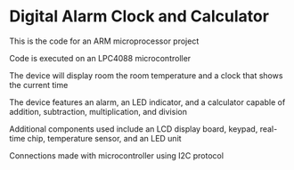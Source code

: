 # Digital Alarm Clock and Calculator

This is the code for an ARM microprocessor project

Code is executed on an LPC4088 microcontroller

The device will display room the room temperature and a clock that shows the current time

The device features an alarm, an LED indicator, and a calculator capable of addition, subtraction, multiplication, and division

Additional components used include an LCD display board, keypad, real-time chip, temperature sensor, and an LED unit

Connections made with microcontroller using I2C protocol
